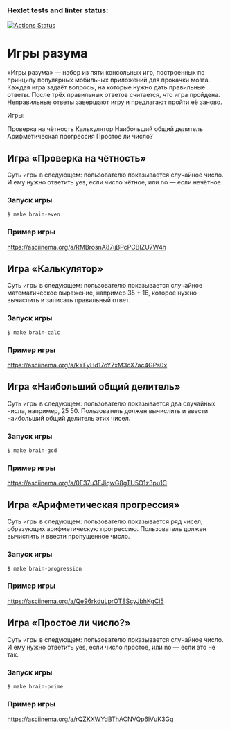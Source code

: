 ### Hexlet tests and linter status:

[![Actions Status](https://github.com/Piranha887/python-project-49/workflows/hexlet-check/badge.svg)](https://github.com/Piranha887/python-project-49/actions)

# Игры разума

«Игры разума» — набор из пяти консольных игр, построенных по принципу популярных мобильных приложений для прокачки
мозга. Каждая игра задаёт вопросы, на которые нужно дать правильные ответы. После трёх правильных ответов считается, что
игра пройдена. Неправильные ответы завершают игру и предлагают пройти её заново.

Игры:

Проверка на чётность
Калькулятор
Наибольший общий делитель
Арифметическая прогрессия
Простое ли число?

## Игра «Проверка на чётность»

Суть игры в следующем: пользователю показывается случайное число. И ему нужно ответить yes, если число чётное, или no —
если нечётное.

### Запуск игры

```shell
$ make brain-even
```

### Пример игры

https://asciinema.org/a/RMBrosnA87ijBPcPCBIZU7W4h

## Игра «Калькулятор»

Суть игры в следующем: пользователю показывается случайное математическое выражение, например 35 + 16, которое нужно
вычислить и записать правильный ответ.

### Запуск игры

```shell
$ make brain-calc
```

### Пример игры

https://asciinema.org/a/kYFyHd17oY7xM3cX7ac4GPs0x

## Игра «Наибольший общий делитель»

Суть игры в следующем: пользователю показывается два случайных числа, например, 25 50. Пользователь должен вычислить и
ввести наибольший общий делитель этих чисел.

### Запуск игры

```shell
$ make brain-gcd
```

### Пример игры

https://asciinema.org/a/0F37u3EJiqwG8gTU5O1z3pu1C

## Игра «Арифметическая прогрессия»

Суть игры в следующем: пользователю показывается ряд чисел, образующих арифметическую прогрессию. Пользователь должен
вычислить и ввести пропущенное число.

### Запуск игры

```shell
$ make brain-progression
```

### Пример игры

https://asciinema.org/a/Qe96rkduLprOT8ScyJbhKgCi5

## Игра «Простое ли число?»

Суть игры в следующем: пользователю показывается случайное число. И ему нужно ответить yes, если число простое, или no —
если это не так.

### Запуск игры

```shell
$ make brain-prime
```

### Пример игры

https://asciinema.org/a/rQZKXWYdBThACNVQp6lVuK3Gq